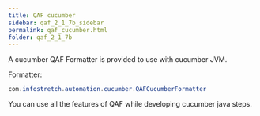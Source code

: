 ```yaml
---
title: QAF cucumber
sidebar: qaf_2_1_7b_sidebar
permalink: qaf_cucumber.html
folder: qaf_2_1_7b
---
```


A cucumber QAF Formatter is provided to use with cucumber JVM.

Formatter: 

```java
com.infostretch.automation.cucumber.QAFCucumberFormatter
```

You can use all the features of QAF while developing cucumber java steps.
